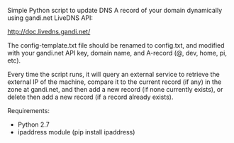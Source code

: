 Simple Python script to update DNS A record of your domain dynamically using gandi.net LiveDNS API:

http://doc.livedns.gandi.net/

The config-template.txt file should be renamed to config.txt, and modified with your gandi.net API key, domain name, and A-record (@, dev, home, pi, etc).

Every time the script runs, it will query an external service to retrieve the external IP of the machine, compare it to the current record (if any) in the zone at gandi.net, and then add a new record (if none currently exists), or delete then add a new record (if a record already exists).

Requirements:
  - Python 2.7
  - ipaddress module (pip install ipaddress)

